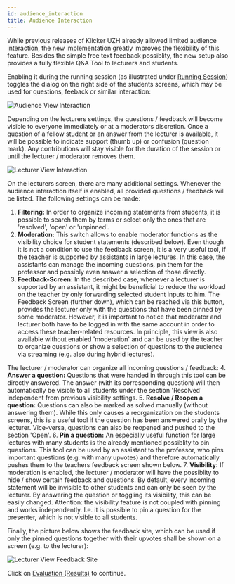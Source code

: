 ```yaml
---
id: audience_interaction
title: Audience Interaction
---
```


While previous releases of Klicker UZH already allowed limited audience interaction, the new implementation greatly improves the flexibility of this feature. Besides the simple free text feedback possiblity, the new setup also provides a fully flexible Q&A Tool to lecturers and students.

Enabling it during the running session (as illustrated under [Running Session](session_running.md)) toggles the dialog on the right side of the students screens, which may be used for questions, feeback or similar interaction:

![Audience View Interaction](assets/audience_view_interaction.png)

Depending on the lecturers settings, the questions / feedback will become visible to everyone immediately or at a moderators discretion. Once a question of a fellow student or an answer from the lecturer is available, it will be possible to indicate support (thumb up) or confusion (question mark). Any contributions will stay visible for the duration of the session or until the lecturer / moderator removes them.

![Lecturer View Interaction](assets/lecturer_view_interaction.png)

On the lecturers screen, there are many additional settings. Whenever the audience interaction itself is enabled, all provided questions / feedback will be listed. The following settings can be made:
1. **Filtering:** In order to organize incoming statements from students, it is possible to search them by terms or select only the ones that are 'resolved', 'open' or 'unpinned'.
2. **Moderation:** This switch allows to enable moderator functions as the visibility choice for student statements (described below). Even though it is not a condition to use the feedback screen, it is a very useful tool, if the teacher is supported by assistants in large lectures. In this case, the assistants can manage the incoming questions, pin them for the professor and possibly even answer a selection of those directly.
3. **Feedback-Screen:** In the described case, whenever a lecturer is supported by an assistant, it might be beneficial to reduce the workload on the teacher by only forwarding selected student inputs to him. The Feedback Screen (further down), which can be reached via this button, provides the lecturer only with the questions that have been pinned by some moderator. However, it is important to notice that moderator and lecturer both have to be logged in with the same account in order to access these teacher-related resources.
In principle, this view is also available without enabled 'moderation' and can be used by the teacher to organize questions or show a selection of questions to the audience via streaming (e.g. also during hybrid lectures).

The lecturer / moderator can organize all incoming questions / feedback:
4. **Answer a question:** Questions that were handed in through this tool can be directly answered. The answer (with its corresponding question) will then automatically be visible to all students under the section 'Resolved' independent from previous visibility settings.
5. **Resolve / Reopen a question:** Questions can also be marked as solved manually (without answering them). While this only causes a reorganization on the students screens, this is a useful tool if the question has been answered orally by the lecturer. Vice-versa, questions can also be reopened and pushed to the section 'Open'.
6. **Pin a question:** An especially useful function for large lectures with many students is the already mentioned possiblity to pin questions. This tool can be used by an assistant to the professor, who pins important questions (e.g. with many upvotes) and therefore automatically pushes them to the teachers feedback screen shown below. 
7. **Visibility:** If moderation is enabled, the lecturer / moderator will have the possiblity to hide / show certain feedback and questions. By default, every incoming statement will be invisible to other students and can only be seen by the lecturer. By answering the question or toggling its visibility, this can be easily changed. Attention: the visibility feature is not coupled with pinning and works independently. I.e. it is possible to pin a question for the presenter, which is not visible to all students.

Finally, the picture below shows the feedback site, which can be used if only the pinned questions together with their upvotes shall be shown on a screen (e.g. to the lecturer):

![Lecturer View Feedback Site](assets/lecturer_view_feedbackSite.png)

Click on [Evaluation (Results)](evaluation.md) to continue.
